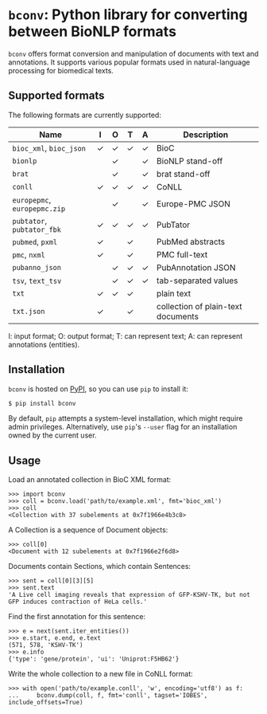 # `bconv`: Python library for converting between BioNLP formats

`bconv` offers format conversion and manipulation of documents with text and annotations.
It supports various popular formats used in natural-language processing for biomedical texts.


## Supported formats

The following formats are currently supported:

| Name                         | I | O | T | A | Description |
| ---------------------------- | - | - | - | - | ----------- |
| `bioc_xml`, `bioc_json`      | ✓ | ✓ | ✓ | ✓ | BioC |
| `bionlp`                     |   | ✓ |   | ✓ | BioNLP stand-off |
| `brat`                       |   | ✓ |   | ✓ | brat stand-off |
| `conll`                      | ✓ | ✓ | ✓ | ✓ | CoNLL |
| `europepmc`, `europepmc.zip` |   | ✓ |   | ✓ | Europe-PMC JSON |
| `pubtator`, `pubtator_fbk`   | ✓ | ✓ | ✓ | ✓ | PubTator |
| `pubmed`, `pxml`             | ✓ |   | ✓ |   | PubMed abstracts |
| `pmc`, `nxml`                | ✓ |   | ✓ |   | PMC full-text |
| `pubanno_json`               |   | ✓ | ✓ | ✓ | PubAnnotation JSON |
| `tsv`, `text_tsv`            |   | ✓ | ✓ | ✓ | tab-separated values |
| `txt`                        | ✓ | ✓ | ✓ |   | plain text |
| `txt.json`                   | ✓ |   | ✓ |   | collection of plain-text documents |

I: input format;
O: output format;
T: can represent text;
A: can represent annotations (entities).


## Installation

`bconv` is hosted on [PyPI](https://pypi.org/project/bconv/), so you can use `pip` to install it:
```sh
$ pip install bconv
```
By default, `pip` attempts a system-level installation, which might require admin privileges.
Alternatively, use `pip`'s `--user` flag for an installation owned by the current user.


## Usage

Load an annotated collection in BioC XML format:
```pycon
>>> import bconv
>>> coll = bconv.load('path/to/example.xml', fmt='bioc_xml')
>>> coll
<Collection with 37 subelements at 0x7f1966e4b3c8>
```
A Collection is a sequence of Document objects:
```pycon
>>> coll[0]
<Document with 12 subelements at 0x7f1966e2f6d8>
```
Documents contain Sections, which contain Sentences:
```pycon
>>> sent = coll[0][3][5]
>>> sent.text
'A Live cell imaging reveals that expression of GFP‐KSHV‐TK, but not GFP induces contraction of HeLa cells.'
```
Find the first annotation for this sentence:
```pycon
>>> e = next(sent.iter_entities())
>>> e.start, e.end, e.text
(571, 578, 'KSHV‐TK')
>>> e.info
{'type': 'gene/protein', 'ui': 'Uniprot:F5HB62'}
```
Write the whole collection to a new file in CoNLL format:
```pycon
>>> with open('path/to/example.conll', 'w', encoding='utf8') as f:
...     bconv.dump(coll, f, fmt='conll', tagset='IOBES', include_offsets=True)
```

